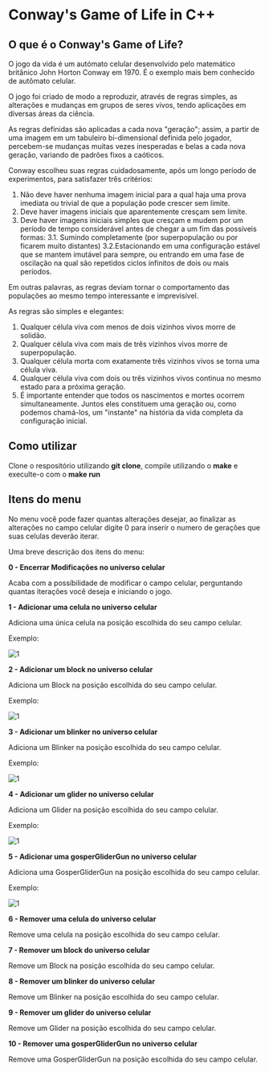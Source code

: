 # Conway's Game of Life in C++

## O que é o Conway's Game of Life?

O jogo da vida é um autómato celular desenvolvido pelo matemático britânico John Horton Conway em 1970. É o exemplo mais bem conhecido de autômato celular.

O jogo foi criado de modo a reproduzir, através de regras simples, as alterações e mudanças em grupos de seres vivos, tendo aplicações em diversas áreas da ciência.

As regras definidas são aplicadas a cada nova "geração"; assim, a partir de uma imagem em um tabuleiro bi-dimensional definida pelo jogador, percebem-se mudanças muitas vezes inesperadas e belas a cada nova geração, variando de padrões fixos a caóticos.


Conway escolheu suas regras cuidadosamente, após um longo período de experimentos, para satisfazer três critérios:

1. Não deve haver nenhuma imagem inicial para a qual haja uma prova imediata ou trivial de que a população pode crescer sem limite.
2. Deve haver imagens iniciais que aparentemente cresçam sem limite.
3. Deve haver imagens iniciais simples que cresçam e mudem por um período de tempo considerável antes de chegar a um fim das possíveis formas:
    3.1. Sumindo completamente (por superpopulação ou por ficarem muito distantes)
    3.2.Estacionando em uma configuração estável que se mantem imutável para sempre, ou entrando em uma fase de oscilação na qual são repetidos ciclos infinitos de dois ou mais períodos.

Em outras palavras, as regras deviam tornar o comportamento das populações ao mesmo tempo interessante e imprevisível.

As regras são simples e elegantes:

1. Qualquer célula viva com menos de dois vizinhos vivos morre de solidão.
2. Qualquer célula viva com mais de três vizinhos vivos morre de superpopulação.
3. Qualquer célula morta com exatamente três vizinhos vivos se torna uma célula viva.
4. Qualquer célula viva com dois ou três vizinhos vivos continua no mesmo estado para a próxima geração.
5. É importante entender que todos os nascimentos e mortes ocorrem simultaneamente. Juntos eles constituem uma geração ou, como podemos chamá-los, um "instante" na história da vida completa da configuração inicial.
## Como utilizar

Clone o respositório utilizando **git clone**, compile utilizando o **make** e execulte-o com o **make run**

## Itens do menu

No menu você pode fazer quantas alterações desejar, ao finalizar as alterações no campo celular digite 0 para inserir o numero de gerações que suas celulas deverão iterar.

Uma breve descrição dos itens do menu:

**0 - Encerrar Modificações no universo celular**

Acaba com a possíbilidade de modificar o campo celular, perguntando quantas iterações você deseja e iniciando o jogo.

**1 - Adicionar uma celula no universo celular**

Adiciona uma única celula na posição escolhida do seu campo celular.

Exemplo:

![1](https://i.imgur.com/sBb6g3j.png)

**2 - Adicionar um block no universo celular**

Adiciona um Block na posição escolhida do seu campo celular.

Exemplo:

![1](https://i.imgur.com/Wkx7pC2.png)

**3 - Adicionar um blinker no universo celular**

Adiciona um Blinker na posição escolhida do seu campo celular.

Exemplo:

![1](https://i.imgur.com/vR3Uk4k.png)

**4 - Adicionar um glider no universo celular**

Adiciona um Glider na posição escolhida do seu campo celular.

Exemplo:

![1](https://i.imgur.com/Loz5ght.png)

**5 - Adicionar uma gosperGliderGun no universo celular**

Adiciona uma GosperGliderGun na posição escolhida do seu campo celular.

Exemplo:

![1](https://i.imgur.com/SHyXsy1.png)

**6 - Remover uma celula do universo celular**

Remove uma celula na posição escolhida do seu campo celular.

**7 - Remover um block do universo celular**

Remove um Block na posição escolhida do seu campo celular.

**8 - Remover um blinker do universo celular**

Remove um Blinker na posição escolhida do seu campo celular.

**9 - Remover um glider do universo celular**

Remove um Glider na posição escolhida do seu campo celular.

**10 - Remover uma gosperGliderGun no universo celular**

Remove uma GosperGliderGun na posição escolhida do seu campo celular.
